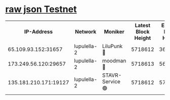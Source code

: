 [raw json Testnet](https://rpc-check.jaclalt.stavr.tech/jaclalt/rpc-jaclalt-result.json)
=

<table><tr><th>IP-Address</th><th>Network</th><th>Moniker</th><th>Latest Block Height</th><th>Earliest Block Height</th><th>Catching Up</th><th>Tx Index</th><th>Voting Power</th><th>Scan Time</th></tr><tr><td>65.109.93.152:31657</td><td>lupulella-2</td><td>LiluPunk 🔴</td><td>5718612</td><td>3688866</td><td>False</td><td>on</td><td>685033</td><td>2023-12-14T15:04:02.621230980UTC</td></tr><tr><td>173.249.56.120:29657</td><td>lupulella-2</td><td>moodman 🔴</td><td>5718613</td><td>5631101</td><td>False</td><td>off</td><td>769094</td><td>2023-12-14T15:04:09.301922106UTC</td></tr><tr><td>135.181.210.171:19127</td><td>lupulella-2</td><td>STAVR-Service 🟢</td><td>5718612</td><td>5718101</td><td>False</td><td>on</td><td>0</td><td>2023-12-14T15:04:02.279686851UTC</td></tr></table>
